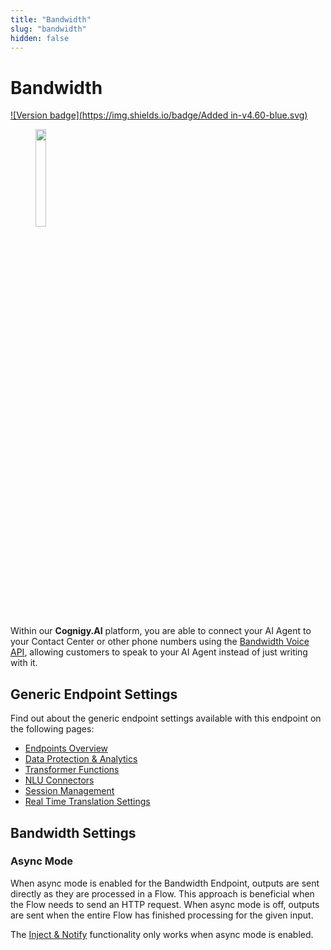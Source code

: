 ```yaml
---
title: "Bandwidth"
slug: "bandwidth"
hidden: false
---
```


# Bandwidth

[![Version badge](https://img.shields.io/badge/Added in-v4.60-blue.svg)](../../../release-notes/4.60.md)

<figure>
  <img class="image-center" src="../../../../_assets/ai/deploy/endpoint-reference/bandwidth.png" width="20%"/>
</figure>

Within our **Cognigy.AI** platform,
you are able to connect your AI Agent to your Contact Center or other phone numbers using the [Bandwidth Voice API](https://www.bandwidth.com/voice/voice-api/),
allowing customers to speak to your AI Agent instead of just writing with it.

## Generic Endpoint Settings

Find out about the generic endpoint settings available with this endpoint on the following pages:

- [Endpoints Overview](../endpoints/overview.md)
- [Data Protection & Analytics](../endpoints/data-protection-and-analytics.md)
- [Transformer Functions](../endpoints/transformers/transformers.md)
- [NLU Connectors](../../empower/nlu/external/nlu-connectors.md)
- [Session Management](../endpoints/session-management.md)
- [Real Time Translation Settings](../endpoints/real-time-translation-settings.md)

## Bandwidth Settings

### Async Mode

When async mode is enabled for the Bandwidth Endpoint, outputs are sent directly as they are processed in a Flow.
This approach is beneficial when the Flow needs to send an HTTP request.
When async mode is off, outputs are sent when the entire Flow has finished processing for the given input.

The [Inject & Notify](../endpoints/inject-and-notify.md) functionality only works when async mode is enabled.

